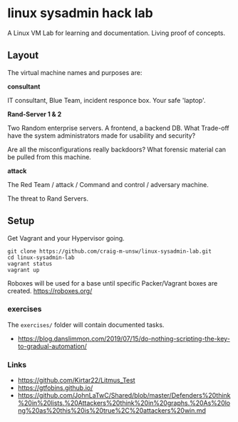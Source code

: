# linux sysadmin hack lab

A Linux VM Lab for learning and documentation. Living proof of concepts.

## Layout

The virtual machine names and purposes are:

**consultant**

IT consultant, Blue Team, incident responce box. Your safe 'laptop'.

**Rand-Server 1 & 2**

Two Random enterprise servers. A frontend, a backend DB. What Trade-off have the system administrators made for usability and security? 

Are all the misconfigurations really backdoors? What forensic material can be pulled from this machine.

**attack**

The Red Team / attack / Command and control / adversary machine.

The threat to Rand Servers.


## Setup

Get Vagrant and your Hypervisor going.

```
git clone https://github.com/craig-m-unsw/linux-sysadmin-lab.git
cd linux-sysadmin-lab
vagrant status
vagrant up
```

Roboxes will be used for a base until specific Packer/Vagrant boxes are created.
https://roboxes.org/

### exercises

The `exercises/` folder will contain documented tasks.

* https://blog.danslimmon.com/2019/07/15/do-nothing-scripting-the-key-to-gradual-automation/

### Links

* https://github.com/Kirtar22/Litmus_Test
* https://gtfobins.github.io/
* https://github.com/JohnLaTwC/Shared/blob/master/Defenders%20think%20in%20lists.%20Attackers%20think%20in%20graphs.%20As%20long%20as%20this%20is%20true%2C%20attackers%20win.md
